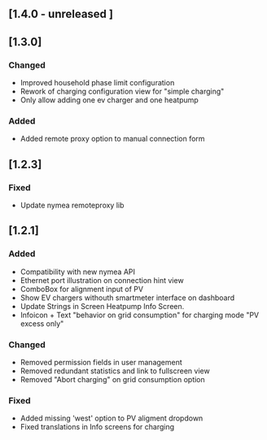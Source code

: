 ## [1.4.0 - unreleased ]

## [1.3.0]
### Changed
- Improved household phase limit configuration
- Rework of charging configuration view for "simple charging" 
- Only allow adding one ev charger and one heatpump 

### Added
- Added remote proxy option to manual connection form

## [1.2.3]
### Fixed
- Update nymea remoteproxy lib 

## [1.2.1]
### Added
- Compatibility with new nymea API 
- Ethernet port illustration on connection hint view 
- ComboBox for alignment input of PV 
- Show EV chargers withouth smartmeter interface on dashboard
- Update Strings in Screen Heatpump Info Screen.
- Infoicon + Text "behavior on grid consumption" for charging mode "PV excess only"

### Changed
- Removed permission fields in user management
- Removed redundant statistics and link to fullscreen view
- Removed "Abort charging" on grid consumption option

### Fixed
- Added missing 'west' option to PV aligment dropdown
- Fixed translations in Info screens for charging

